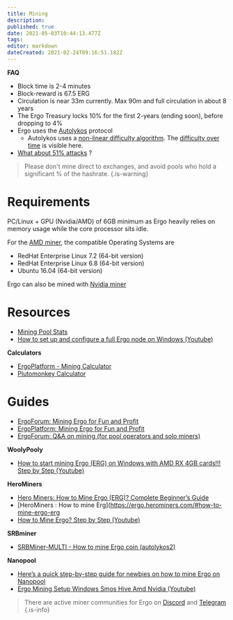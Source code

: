 ```yaml
---
title: Mining
description: 
published: true
date: 2021-05-03T10:44:13.477Z
tags: 
editor: markdown
dateCreated: 2021-02-24T09:16:51.182Z
---
```


**FAQ**
- Block time is 2-4 minutes
- Block-reward is 67.5 ERG
- Circulation is near 33m currently. Max 90m and full circulation in about 8 years
- The Ergo Treasury locks 10% for the first 2-years (ending soon), before dropping to 4%
- Ergo uses the [Autolykos](https://ergonaut.space/en/Autolykos) protocol
  - Autolykos uses a [non-linear difficulty algorithm](https://www.docdroid.net/mcoitvK/ergopow-pdf#page=2). The [difficulty over time](https://explorer.ergoplatform.com/en/charts/difficulty) is visible here. 
- [What about 51% attacks](https://www.reddit.com/r/ergonauts/comments/mgpnb7/51_attack_possibilities/) ? 


> Please don't mine direct to exchanges, and avoid pools who hold a significant % of the hashrate.
{.is-warning}


# Requirements
PC/Linux + GPU (Nvidia/AMD) of 6GB minimum as Ergo heavily relies on memory usage while the core processor sits idle.



For the [AMD miner](https://github.com/mhssamadani/Autolykos2_AMD_Miner), the compatible Operating Systems are
- RedHat Enterprise Linux 7.2 (64-bit version)
- RedHat Enterprise Linux 6.8 (64-bit version)
- Ubuntu 16.04 (64-bit version)

Ergo can also be mined with [Nvidia miner](https://github.com/mhssamadani/Autolykos2_NV_Miner)



# Resources

- [Mining Pool Stats](https://miningpoolstats.stream/ergo)
- [How to set up and configure a full Ergo node on Windows (Youtube)](https://www.youtube.com/watch?v=fpEDJ1CM6ns)

**Calculators**

- [ErgoPlatform - Mining Calculator](https://ergoplatform.org/en/mining/)
- [Plutomonkey Calculator](https://pool.plutomonkey.com/)

# Guides

- [ErgoForum: Mining Ergo for Fun and Profit](https://www.ergoforum.org/t/mining-ergo-for-fun-and-profit/154)
- [ErgoPlatform: Mining Ergo for Fun and Profit](https://ergoplatform.org/en/blog/2019_12_22_mining_for_fun/)
- [ErgoForum: Q&A on mining (for pool operators and solo miners)](https://www.ergoforum.org/t/q-a-on-mining-for-pool-operators-and-solo-miners/587)

**WoolyPooly**
- [How to start mining Ergo (ERG) on Windows with AMD RX 4GB cards!!! Step by Step (Youtube)](https://www.youtube.com/watch?v=47eBVIjWYqY)

**HeroMiners**
- [Hero Miners: How to Mine Ergo (ERG)? Complete Beginner’s Guide](https://herominers.medium.com/how-to-mine-ergo-erg-complete-beginners-guide-608a87e89ed6)
- [HeroMiners : How to mine Erg](https://ergo.herominers.com/#how-to-mine-ergo-erg
- [How to Mine Ergo? Step by Step (Youtube)](https://www.youtube.com/watch?v=4SnpCF67kyc)


**SRBminer**
- [SRBMiner-MULTI - How to mine Ergo coin (autolykos2)](https://www.youtube.com/watch?v=thBPstQJVWo)

**Nanopool**
- [Here’s a quick step-by-step guide for newbies on how to mine Ergo on Nanopool](https://help.nanopool.org/article/217-step-by-step-guide)
- [Ergo Mining Setup Windows Smos Hive Amd Nvidia (Youtube)](https://www.youtube.com/watch?v=47eBVIjWYqY)


> There are active miner communities for Ergo on [Discord](https://discord.gg/Q86PNMwRsu) and [Telegram](https://t.me/ergo_mining)
{.is-info}





